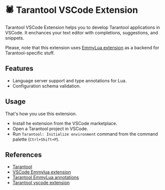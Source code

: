 # 🕷 Tarantool VSCode Extension

Tarantool VSCode Extension helps you to develop Tarantool applications in VSCode. It enchances your text editor with completions, suggestions, and snippets.

Please, note that this extension uses [EmmyLua extension](https://github.com/EmmyLua/VSCode-EmmyLua) as a backend for Tarantool-specific stuff.

## Features

* Language server support and type annotations for Lua.
* Configuration schema validation.

## Usage

That's how you use this extension.

* Install he extension from the VSCode marketplace.
* Open a Tarantool project in VSCode.
* Run `Tarantool: Initialize environment` command from the command palette (`Ctrl+Shift+P`).

## References

* [Tarantool](https://www.tarantool.io/)
* [VSCode Emmylua extension](https://github.com/EmmyLua/VSCode-EmmyLua)
* [Tarantool EmmyLua annotations](https://github.com/georgiy-belyanin/emmylua-annotations)
* [Tarantool vscode extension](https://github.com/vaintrub/vscode-tarantool)
